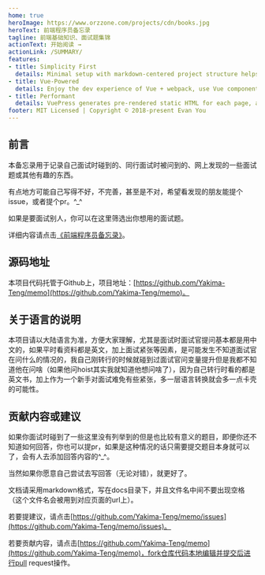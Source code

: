```yaml
---
home: true
heroImage: https://www.orzzone.com/projects/cdn/books.jpg
heroText: 前端程序员备忘录
tagline: 前端基础知识、面试题集锦
actionText: 开始阅读 →
actionLink: /SUMMARY/
features:
- title: Simplicity First
  details: Minimal setup with markdown-centered project structure helps you focus on writing.
- title: Vue-Powered
  details: Enjoy the dev experience of Vue + webpack, use Vue components in markdown, and develop custom themes with Vue.
- title: Performant
  details: VuePress generates pre-rendered static HTML for each page, and runs as an SPA once a page is loaded.
footer: MIT Licensed | Copyright © 2018-present Evan You
---
```


## 前言

本备忘录用于记录自己面试时碰到的、同行面试时被问到的、网上发现的一些面试题或其他有趣的东西。

有点地方可能自己写得不好，不完善，甚至是不对，希望看发现的朋友能提个issue，或者提个pr。^_^

如果是要面试别人，你可以在这里筛选出你想用的面试题。

详细内容请点击[《前端程序员备忘录》](https://yakima-teng.github.io/memo/)。


## 源码地址

本项目代码托管于Github上，项目地址：[https://github.com/Yakima-Teng/memo](https://github.com/Yakima-Teng/memo)。


## 关于语言的说明

本项目请以大陆语言为准，方便大家理解，尤其是面试时面试官提问基本都是用中文的，如果平时看资料都是英文，加上面试紧张等因素，是可能发生不知道面试官在问什么的情况的，我自己刚转行的时候就碰到过面试官问变量提升但是我都不知道他在问啥（如果他问hoist其实我就知道他想问啥了），因为自己转行时看的都是英文书，加上作为一个新手对面试难免有些紧张，多一层语言转换就会多一点卡壳的可能性。


## 贡献内容或建议

如果你面试时碰到了一些这里没有列举到的但是也比较有意义的题目，即便你还不知道如何回答，你也可以提pr，如果是这种情况的话只需要提交题目本身就可以了，会有人去添加回答内容的^_^。

当然如果你愿意自己尝试去写回答（无论对错），就更好了。

文档请采用markdown格式，写在docs目录下，并且文件名中间不要出现空格（这个文件名会被用到对应页面的url上）。

若要提建议，请点击[https://github.com/Yakima-Teng/memo/issues](https://github.com/Yakima-Teng/memo/issues)。

若要贡献内容，请点击[https://github.com/Yakima-Teng/memo](https://github.com/Yakima-Teng/memo)，fork仓库代码本地编辑并提交后进行pull request操作。
